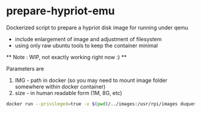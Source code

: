# prepare-hypriot-emu
Dockerized script to prepare a hypriot disk image for running under qemu
- include enlargement of image and adjustment of filesystem
- using only raw ubuntu tools to keep the container minimal

** Note : WIP, not exactly working right now :) **

Parameters are 

1. IMG - path in docker (so you may need to mount image folder somewhere within docker container)
2. size - in human readable form (1M, 8G, etc)

```bash
docker run --privileged=true -v $(pwd)/../images:/usr/rpi/images duquesnay/prepare-hypriot-emu images/hypriotos-rpi-v1.1.3.img 8G
```
